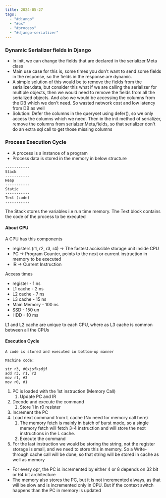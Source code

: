 ```yaml
---
title: 2024-05-27
tags:
  - "#django"
  - "#os"
  - "#process"
  - "#django-serializer"
---
```


### Dynamic Serializer fields in Django

- In init, we can change the fields that are declared in the serializer.Meta class
- Main use case for this is, some times you don't want to send some fields in the response, so the fields in the response are dynamic.
- A simple solution of this would be to remove the fields from the serializer.data, but consider this what if we are calling the serializer for multiple objects, then we would need to remove the fields from all the serialized objects. And also we would be accessing the columns from the DB which we don't need. So wasted network cost and low latency from DB as well
- Solution: Defer the columns in the queryset using defer(), so we only access the columns which we need. Then in the init method of serializer, remove the columns from serialzer.Meta,fields, so that serializer don't do an extra sql call to get those missing columns

### Process Execution Cycle

- A process is a instance of a program
- Process data is stored in the memory in below structure

```
-----------
Stack
-----------
Heap
-----------
Static
-----------
Text (code)
-----------
```

The Stack stores the variables i.e run time memory.
The Text block contains the code of the process to be executed

#### About CPU

A CPU has this components

- registers (r1, r2, r3, r4) -> The fastest accissible storage unit inside CPU
- PC -> Program Counter, points to the next or current instruction in memory to be executed
- IR -> Current Instruction

Access times

- register - 1 ns
- L1 cache - 2 ns
- L2 cache - 7 ns
- L3 cache - 15 ns
- Main Memory - 100 ns
- SSD - 150 un
- HDD - 10 ms

L1 and L2 cache are unique to each CPU, where as L3 cache is common between all the CPUs

#### Execution Cycle

```
A code is stored and executed in bottom-up manner

Machine code:

str r3, #0xjsfksdjf
add r3, r1, r2
mov r1, #3
mov r0, #1
```

1. PC is loaded with the 1st instruction (Memory Call)
   1. Update PC and IR
2. Decode and execute the command
   1. Store 1 in r0 resister
3. Increment the PC
4. Load next command from L cache (No need for memory call here)
   1. The memory fetch is mainly in batch of burst mode, so a single memory fetch will fetch 3-4 instruction and will store the next instructions in the L cache.
   2. Execute the command
5. For the last instruction we would be storing the string, not the register storage is small, and we need to store this in memory. So a Write-through cache call will be done, so that string will be stored in cache as well as memory

- For every opr, the PC is incremented by either 4 or 8 depends on 32 bit or 64 bit architecture
- The memory also stores the PC, but it is not incremented always, as that will be slow and is incremented only in CPU. But if the context switch happens than the PC in memory is updated
